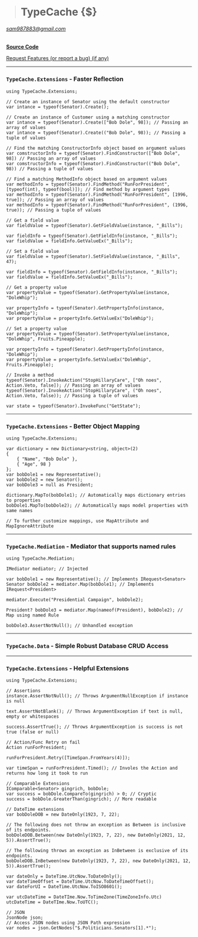 ># TypeCache {$}

###### sam987883@gmail.com  

[**Source Code**](https://github.com/sam987883/TypeCache/tree/master/src/TypeCache.GraphQL)

[Request Features (or report a bug) (if any)](https://github.com/sam987883/TypeCache/issues)

---
### `TypeCache.Extensions` - Faster Reflection

	using TypeCache.Extensions;

	// Create an instance of Senator using the default constructor
	var intance = typeof(Senator).Create();

	// Create an instance of Customer using a matching constructor
	var intance = typeof(Senator).Create(["Bob Dole", 98]); // Passing an array of values
	var intance = typeof(Senator).Create(("Bob Dole", 98)); // Passing a tuple of values

	// Find the matching ConstructorInfo object based on argument values
	var comstructorInfo = typeof(Senator).FindConstructor(["Bob Dole", 98]) // Passing an array of values
	var comstructorInfo = typeof(Senator).FindConstructor(("Bob Dole", 98)) // Passing a tuple of values

	// Find a matching MethodInfo object based on argument values
	var methodInfo = typeof(Senator).FindMethod("RunForPresident", [typeof(int), typeof(bool)]); // Find method by argument types
	var methodInfo = typeof(Senator).FindMethod("RunForPresident", [1996, true]); // Passing an array of values
	var methodInfo = typeof(Senator).FindMethod("RunForPresident", (1996, true)); // Passing a tuple of values

	// Get a field value
	var fieldValue = typeof(Senator).GetFieldValue(instance, "_Bills");

	var fieldInfo = typeof(Senator).GetFieldInfo(instance, "_Bills");
	var fieldValue = fieldInfo.GetValueEx("_Bills");

	// Set a field value
	var fieldValue = typeof(Senator).SetFieldValue(instance, "_Bills", 47);

	var fieldInfo = typeof(Senator).GetFieldInfo(instance, "_Bills");
	var fieldValue = fieldInfo.SetValueEx("_Bills");

	// Get a property value
	var propertyValue = typeof(Senator).GetPropertyValue(instance, "DoleWhip");

	var propertyInfo = typeof(Senator).GetPropertyInfo(instance, "DoleWhip");
	var propertyValue = propertyInfo.GetValueEx("DoleWhip");

	// Set a property value
	var propertyValue = typeof(Senator).SetPropertyValue(instance, "DoleWhip", Fruits.Pineapple);

	var propertyInfo = typeof(Senator).GetPropertyInfo(instance, "DoleWhip");
	var propertyValue = propertyInfo.SetValueEx("DoleWhip", Fruits.Pineapple);

	// Invoke a method
	typeof(Senator).InvokeAction("StopHillaryCare", ["Oh noes", Action.Veto, false]); // Passing an array of values
	typeof(Senator).InvokeAction("StopHillaryCare", ("Oh noes", Action.Veto, false)); // Passing a tuple of values

	var state = typeof(Senator).InvokeFunc("GetState");

---
### `TypeCache.Extensions` - Better Object Mapping

	using TypeCache.Extensions;

	var dictionary = new Dictionary<string, object>(2)
	{
		{ "Name", "Bob Dole" },
		{ "Age", 98 }
	};
	var bobDole1 = new Representative();
	var bobDole2 = new Senator();
	var bobDole3 = null as President;

	dictionary.MapTo(bobDole1); // Automatically maps dictionary entries to properties
	bobDole1.MapTo(bobDole2); // Automatically maps model properties with same names

	// To further customize mappings, use MapAttribute and MapIgnoreAttribute

---
### `TypeCache.Mediation` - Mediator that supports named rules

	using TypeCache.Mediation;

	IMediator mediator; // Injected

	var bobDole1 = new Representative(); // Implements IRequest<Senator>
	Senator bobDole2 = mediator.Map(bobDole1); // Implements IRequest<President>

	mediator.Execute("Presidential Campaign", bobDole2);

	President? bobDole3 = mediator.Map(nameof(President), bobDole2); // Map using named Rule

	bobDole3.AssertNotNull(); // Unhandled exception

---
### `TypeCache.Data` - Simple Robust Database CRUD Access



---
### `TypeCache.Extensions` - Helpful Extensions

	using TypeCache.Extensions;

	// Assertions
	instance.AssertNotNull(); // Throws ArgumentNullException if instance is null

	text.AssertNotBlank(); // Throws ArgumentException if text is null, empty or whitespaces

	success.AssertTrue(); // Throws ArgumentException is success is not true (false or null)

	// Action/Func Retry on fail
	Action runForPresident;

	runForPresident.Retry([TimeSpan.FromYears(4)]);

	var timeSpan = runForPresident.Timed(); // Involes the Action and returns how long it took to run

	// Comparable Extensions
	IComparable<Senator> gingrich, bobDole;
	var success = bobDole.CompareTo(gingrich) > 0; // Cryptic
	success = bobDole.GreaterThan(gingrich); // More readable

	// DateTime extensions
	var bobDoleDOB = new DateOnly(1923, 7, 22);

	// The following does not throw an exception as Between is inclusive of its endpoints.
	bobDoleDOB.Between(new DateOnly(1923, 7, 22), new DateOnly(2021, 12, 5)).AssertTrue();

	// The following throws an exception as InBetween is exclusive of its endpoints.
	bobDoleDOB.InBetween(new DateOnly(1923, 7, 22), new DateOnly(2021, 12, 5)).AssertTrue();

	var dateOnly = DateTime.UtcNow.ToDateOnly();
	var dateTimeOffset = DateTime.UtcNow.ToDateTimeOffset();
	var dateForUI = DateTime.UtcNow.ToISO8601();

	var utcDateTime = DateTIme.Now.ToTimeZone(TimeZoneInfo.Utc)
	utcDateTime = DateTIme.Now.ToUTC();

	// JSON
	JsonNode json;
	// Access JSON nodes using JSON Path expression
	var nodes = json.GetNodes("$.Politicians.Senators[1].*");
